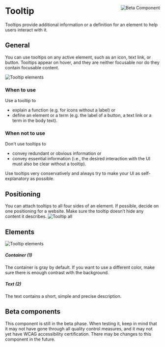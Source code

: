 <div style="display: inline-flex; align-items: center; justify-content: space-between; width: 100%;">
    <h1>Tooltip</h1>
    <img src="assets/beta.png" alt="Beta Component" />
</div>
Tooltips provide additional information or a definition for an element to help users interact with it.

## General

You can use tooltips on any active element, such as an icon, text link, or button. Tooltips appear on hover, and they are neither focusable nor do they
contain focusable content.

![Tooltip elements](assets/3_components/tooltip/tooltip-variants.png)

### When to use

Use a tooltip to

- explain a function (e.g. for icons without a label) or
- define an element or a term (e.g. the label of a button, a text link or a term in the body text).

### When not to use

Don't use tooltips to

- convey redundant or obvious information or
- convey essential information (i.e., the desired interaction with the UI must also be clear without a tooltip).

Use tooltips very conservatively and always try to make your UI as self-explanatory as possible.

## Positioning

You can attach tooltips to all four sides of an element. If possible, decide on one positioning for a website. Make sure the tooltip doesn’t hide any content it
describes.
![Tooltip all](assets/3_components/tooltip/tooltip-position.jpeg)

## Elements

![Tooltip elements](assets/3_components/tooltip/tooltip-elements.png)

<h5>Container (1)</h5>
The container is gray by default. If you want to use a different color, make sure there is enough contrast with the background.

<h5>Text (2)</h5>
The text contains a short, simple and precise description.

## Beta components

This component is still in the beta phase. When testing it, keep in mind that it may not have gone through all quality control measures, and it may not yet have WCAG accessibility certification. There may be changes to this component in the future.
